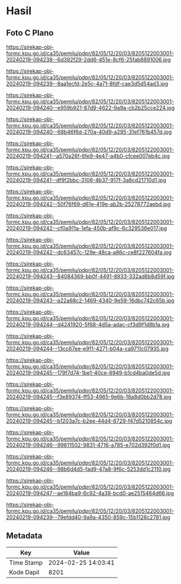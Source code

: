 # Hasil

## Foto C Plano

https://sirekap-obj-formc.kpu.go.id/ca35/pemilu/pdpr/82/05/12/20/03/8205122003001-20240219-094238--6d392f29-2dd6-451e-8cf6-25fab8891006.jpg

https://sirekap-obj-formc.kpu.go.id/ca35/pemilu/pdpr/82/05/12/20/03/8205122003001-20240219-094239--8aa1ecfd-2e5c-4a71-8fdf-cae3d5d54ad3.jpg

https://sirekap-obj-formc.kpu.go.id/ca35/pemilu/pdpr/82/05/12/20/03/8205122003001-20240219-094240--e959b921-87d9-4622-9a9a-cb2b25cce224.jpg

https://sirekap-obj-formc.kpu.go.id/ca35/pemilu/pdpr/82/05/12/20/03/8205122003001-20240219-094240--68b46f6d-270a-40d9-a295-31ef761b457d.jpg

https://sirekap-obj-formc.kpu.go.id/ca35/pemilu/pdpr/82/05/12/20/03/8205122003001-20240219-094241--a570a26f-6fe9-4e47-a4b0-cfcee007eb4c.jpg

https://sirekap-obj-formc.kpu.go.id/ca35/pemilu/pdpr/82/05/12/20/03/8205122003001-20240219-094241--df9f2bbc-3106-4b37-917f-3a8cd21710d1.jpg

https://sirekap-obj-formc.kpu.go.id/ca35/pemilu/pdpr/82/05/12/20/03/8205122003001-20240219-094242--50f76f69-d61e-419e-ab2b-25278772aebd.jpg

https://sirekap-obj-formc.kpu.go.id/ca35/pemilu/pdpr/82/05/12/20/03/8205122003001-20240219-094242--cf0a911a-1efa-450b-af9c-6c329536e017.jpg

https://sirekap-obj-formc.kpu.go.id/ca35/pemilu/pdpr/82/05/12/20/03/8205122003001-20240219-094242--dc63457c-129e-48ca-a86c-ce8f227604fa.jpg

https://sirekap-obj-formc.kpu.go.id/ca35/pemilu/pdpr/82/05/12/20/03/8205122003001-20240219-094243--84084369-bb0f-4491-8933-332ad6b8d59f.jpg

https://sirekap-obj-formc.kpu.go.id/ca35/pemilu/pdpr/82/05/12/20/03/8205122003001-20240219-094243--a22a68c2-1469-4340-9e59-16dbc742c65b.jpg

https://sirekap-obj-formc.kpu.go.id/ca35/pemilu/pdpr/82/05/12/20/03/8205122003001-20240219-094244--d4241920-5f68-4d5a-adac-cf3d9f1d8b1a.jpg

https://sirekap-obj-formc.kpu.go.id/ca35/pemilu/pdpr/82/05/12/20/03/8205122003001-20240219-094244--13cc67ee-e911-4271-b04a-ca9711c07935.jpg

https://sirekap-obj-formc.kpu.go.id/ca35/pemilu/pdpr/82/05/12/20/03/8205122003001-20240219-094245--179f7d74-1be1-40ce-8949-b1cd4ba0de5d.jpg

https://sirekap-obj-formc.kpu.go.id/ca35/pemilu/pdpr/82/05/12/20/03/8205122003001-20240219-094245--f3e89374-ff53-4965-9e6b-18a8d0bb2d78.jpg

https://sirekap-obj-formc.kpu.go.id/ca35/pemilu/pdpr/82/05/12/20/03/8205122003001-20240219-094245--b1203a7c-b2ee-44d4-8729-f47d5210854c.jpg

https://sirekap-obj-formc.kpu.go.id/ca35/pemilu/pdpr/82/05/12/20/03/8205122003001-20240219-094246--99611502-9831-4716-a785-e702d392f0d1.jpg

https://sirekap-obj-formc.kpu.go.id/ca35/pemilu/pdpr/82/05/12/20/03/8205122003001-20240219-094246--98b6d4d5-fad9-47a8-9f6c-5253dd1c2110.jpg

https://sirekap-obj-formc.kpu.go.id/ca35/pemilu/pdpr/82/05/12/20/03/8205122003001-20240219-094247--ae164ba9-6c92-4a38-bcd0-ae2515464d66.jpg

https://sirekap-obj-formc.kpu.go.id/ca35/pemilu/pdpr/82/05/12/20/03/8205122003001-20240219-094239--79efdd40-9a9a-4350-859c-15b1126c2781.jpg


## Metadata

| Key        | Value               |
| ---------- | ------------------- |
| Time Stamp | 2024-02-25 14:03:41 |
| Kode Dapil | 8201                |



